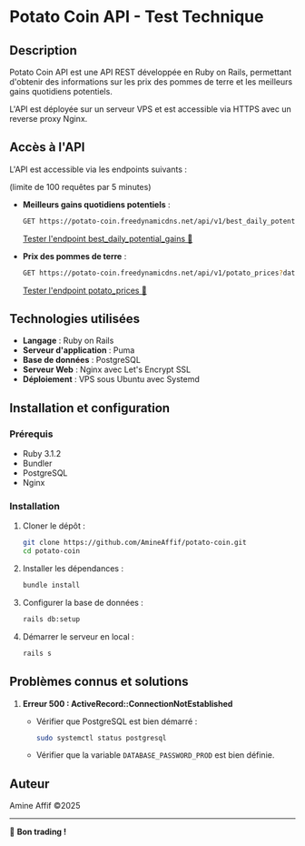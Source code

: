 # Potato Coin API - Test Technique

## Description

Potato Coin API est une API REST développée en Ruby on Rails, permettant d'obtenir des informations sur les prix des pommes de terre et les meilleurs gains quotidiens potentiels.

L'API est déployée sur un serveur VPS et est accessible via HTTPS avec un reverse proxy Nginx.

## Accès à l'API

L'API est accessible via les endpoints suivants :

(limite de 100 requêtes par 5 minutes)

- **Meilleurs gains quotidiens potentiels** :

  ```bash
  GET https://potato-coin.freedynamicdns.net/api/v1/best_daily_potential_gains?date=2025-01-16
  ```

  <a href="https://potato-coin.freedynamicdns.net/api/v1/best_daily_potential_gains?date=2025-01-16" target="_blank">Tester l'endpoint best_daily_potential_gains 🤑</a>

- **Prix des pommes de terre** :

  ```bash
  GET https://potato-coin.freedynamicdns.net/api/v1/potato_prices?date=2025-01-20
  ```

  <a href="https://potato-coin.freedynamicdns.net/api/v1/potato_prices?date=2025-01-20" target="_blank">Tester l'endpoint potato_prices 📖</a>

## Technologies utilisées

- **Langage** : Ruby on Rails
- **Serveur d'application** : Puma
- **Base de données** : PostgreSQL
- **Serveur Web** : Nginx avec Let's Encrypt SSL
- **Déploiement** : VPS sous Ubuntu avec Systemd

## Installation et configuration

### Prérequis

- Ruby 3.1.2
- Bundler
- PostgreSQL
- Nginx

### Installation

1. Cloner le dépôt :

   ```bash
   git clone https://github.com/AmineAffif/potato-coin.git
   cd potato-coin
   ```

2. Installer les dépendances :

   ```bash
   bundle install
   ```

3. Configurer la base de données :

   ```bash
   rails db:setup
   ```

4. Démarrer le serveur en local :
   ```bash
   rails s
   ```

## Problèmes connus et solutions

1. **Erreur 500 : ActiveRecord::ConnectionNotEstablished**

   - Vérifier que PostgreSQL est bien démarré :
     ```bash
     sudo systemctl status postgresql
     ```
   - Vérifier que la variable `DATABASE_PASSWORD_PROD` est bien définie.

## Auteur

Amine Affif ©2025

---

🚀 **Bon trading !**
